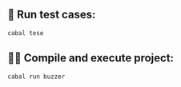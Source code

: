 ## 🔬 Run test cases:
```bash
cabal tese
```

## 👨‍🍳 Compile and execute project:
```bash
cabal run buzzer
```
